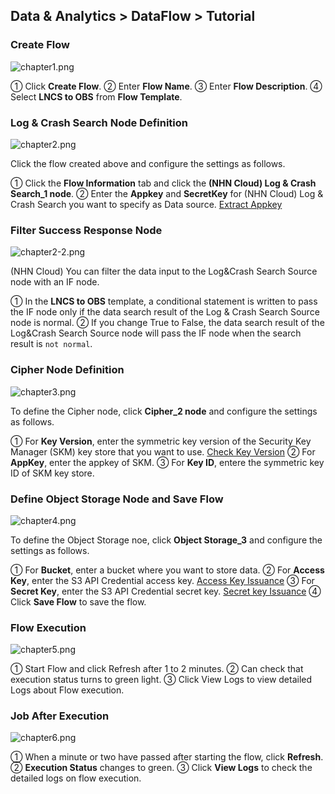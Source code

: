 ## Data & Analytics > DataFlow > Tutorial

### Create Flow 

![chapter1.png](http://static.toastoven.net/prod_dataflow/ko/tutorial/chapter1_v2.png)

① Click **Create Flow**.
② Enter **Flow Name**.
③ Enter **Flow Description**.
④ Select **LNCS to OBS** from **Flow Template**. 

### Log & Crash Search Node Definition 

![chapter2.png](http://static.toastoven.net/prod_dataflow/ko/tutorial/chapter2_v2.png)

Click the flow created above and configure the settings as follows.

① Click the **Flow Information** tab and click the **(NHN Cloud) Log & Crash Search_1 node**.
② Enter the **Appkey** and **SecretKey** for (NHN Cloud) Log & Crash Search you want to specify as Data source. [Extract Appkey](https://docs.toast.com/ko/Data%20&%20Analytics/Log%20&%20Crash%20Search/ko/console-guide/#appkey)

### Filter Success Response Node

![chapter2-2.png](http://static.toastoven.net/prod_dataflow/ko/tutorial/chapter2-2_v2.png)

(NHN Cloud) You can filter the data input to the Log&Crash Search Source node with an IF node.

① In the **LNCS to OBS** template, a conditional statement is written to pass the IF node only if the data search result of the Log & Crash Search Source node is normal.
② If you change True to False, the data search result of the Log&Crash Search Source node will pass the IF node when the search result is `not normal`.

### Cipher Node Definition

![chapter3.png](http://static.toastoven.net/prod_dataflow/en/tutorial/chapter3.png)

To define the Cipher node, click **Cipher_2 node** and configure the settings as follows.

① For **Key Version**, enter the symmetric key version of the Security Key Manager (SKM) key store that you want to use. [Check Key Version](https://docs.toast.com/ko/Security/Secure%20Key%20Manager/ko/console-guide/)
② For **AppKey**, enter the appkey of SKM.
③ For **Key ID**, entere the symmetric key ID of SKM key store.

### Define Object Storage Node and Save Flow 

![chapter4.png](http://static.toastoven.net/prod_dataflow/en/tutorial/chapter4.png)

To define the Object Storage noe, click **Object Storage_3** and configure the settings as follows.

① For **Bucket**, enter a bucket where you want to store data.
② For **Access Key**, enter the S3 API Credential access key. [Access Key Issuance](https://docs.toast.com/ko/Storage/Object%20Storage/ko/s3-api-guide/#s3-api)
③ For **Secret Key**, enter the S3 API Credential secret key. [Secret key Issuance](https://docs.toast.com/ko/Storage/Object%20Storage/ko/s3-api-guide/#s3-api)
④ Click **Save Flow** to save the flow.

### Flow Execution

![chapter5.png](http://static.toastoven.net/prod_dataflow/en/tutorial/chapter5.png)

① Start Flow and click Refresh after 1 to 2 minutes.
② Can check that execution status turns to green light.
③ Click View Logs to view detailed Logs about Flow execution.

### Job After Execution

![chapter6.png](http://static.toastoven.net/prod_dataflow/en/tutorial/chapter6.png)

① When a minute or two have passed after starting the flow, click **Refresh**.
② **Execution Status** changes to green.
③ Click **View Logs** to check the detailed logs on flow execution.